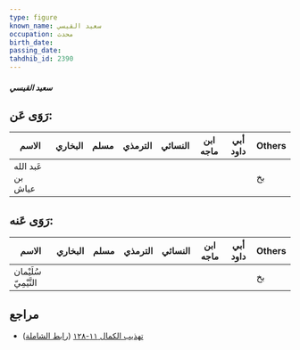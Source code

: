 ```yaml
---
type: figure
known_name: سعيد القيسي
occupation: محدث
birth_date:
passing_date:
tahdhib_id: 2390
---
```

##### سعيد القيسي

## رَوَى عَن:
| الاسم             | البخاري | مسلم | الترمذي | النسائي | ابن ماجه | أبي داود | Others |
| ----------------- | ------- | ---- | ------- | ------- | -------- | -------- | ------ |
| عَبد الله بن عياش |         |      |         |         |          |          | بخ     |
## رَوَى عَنه:
| الاسم                 | البخاري | مسلم | الترمذي | النسائي | ابن ماجه | أبي داود | Others |
| --------------------- | ------- | ---- | ------- | ------- | -------- | -------- | ------ |
| سُلَيْمان التَّيْمِيّ |         |      |         |         |          |          | بخ     |
## مراجع
- [تهذيب الكمال ١١-١٢٨](obsidian://open?vault=Tahdhib-al-Kamal&file=Figures/٢٣٩٠-سعيد%20القيسي) ([رابط الشاملة](https://shamela.ws/book/3722/5448))